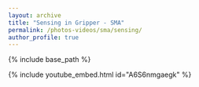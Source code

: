 ```yaml
---
layout: archive
title: "Sensing in Gripper - SMA"
permalink: /photos-videos/sma/sensing/
author_profile: true
---
```


{% include base_path %}

{% include youtube_embed.html id="A6S6nmgaegk" %}
